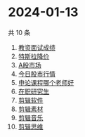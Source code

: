 # 2024-01-13

共 10 条

<!-- BEGIN -->
<!-- 最后更新时间 Sat Jan 13 2024 02:09:33 GMT+0800 (China Standard Time) -->

1. [教资面试成绩](https://www.zhihu.com/search?q=%E6%95%99%E8%B5%84%E9%9D%A2%E8%AF%95%E6%88%90%E7%BB%A9)
1. [特斯拉降价](https://www.zhihu.com/search?q=%E7%89%B9%E6%96%AF%E6%8B%89%E9%99%8D%E4%BB%B7)
1. [A股市场](https://www.zhihu.com/search?q=A%E8%82%A1%E5%B8%82%E5%9C%BA)
1. [今日股市行情](https://www.zhihu.com/search?q=%E4%BB%8A%E6%97%A5%E8%82%A1%E5%B8%82%E8%A1%8C%E6%83%85)
1. [申论课程哪个老师好](https://www.zhihu.com/search?q=%E7%94%B3%E8%AE%BA%E8%AF%BE%E7%A8%8B%E5%93%AA%E4%B8%AA%E8%80%81%E5%B8%88%E5%A5%BD)
1. [在职研究生](https://www.zhihu.com/search?q=%E5%9C%A8%E8%81%8C%E7%A0%94%E7%A9%B6%E7%94%9F)
1. [剪辑软件](https://www.zhihu.com/search?q=%E5%89%AA%E8%BE%91%E8%BD%AF%E4%BB%B6)
1. [剪辑素材](https://www.zhihu.com/search?q=%E5%89%AA%E8%BE%91%E7%B4%A0%E6%9D%90)
1. [剪辑音乐](https://www.zhihu.com/search?q=%E5%89%AA%E8%BE%91%E9%9F%B3%E4%B9%90)
1. [剪辑思维](https://www.zhihu.com/search?q=%E5%89%AA%E8%BE%91%E6%80%9D%E7%BB%B4)

<!-- END -->
